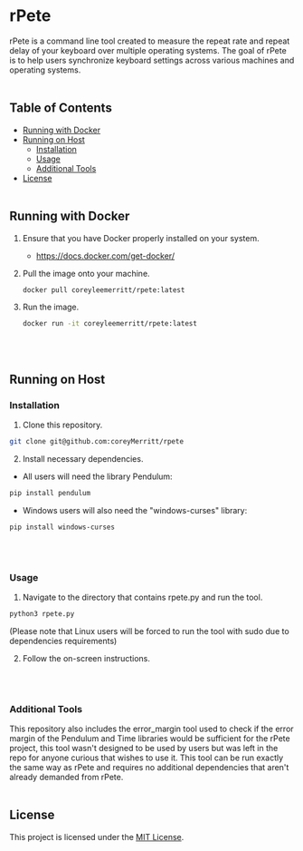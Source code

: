 # rPete

rPete is a command line tool created to measure the repeat rate and repeat delay of your keyboard over multiple operating systems. The goal of rPete is to help users synchronize keyboard settings across various machines and operating systems.
<br></br>
## Table of Contents

- [Running with Docker](#running-with-docker)
- [Running on Host](#running-on-host)
	- [Installation](#installation)
	- [Usage](#usage)
	- [Additional Tools](#additional-tools)
- [License](#license)
<br></br>
## Running with Docker

1. Ensure that you have Docker properly installed on your system.
	- https://docs.docker.com/get-docker/

2. Pull the image onto your machine.
	```bash
	docker pull coreyleemerritt/rpete:latest
	```

3. Run the image.
	```bash
	docker run -it coreyleemerritt/rpete:latest
	```
<br></br>
## Running on Host

### Installation

1. Clone this repository.
```bash
git clone git@github.com:coreyMerritt/rpete
```
2. Install necessary dependencies.
  - All users will need the library Pendulum:
  ```bash
  pip install pendulum
  ```

  - Windows users will also need the "windows-curses" library:
  ```powershell  
  pip install windows-curses
  ```
<br></br>
### Usage

1. Navigate to the directory that contains rpete.py and run the tool.
```bash
python3 rpete.py
```
(Please note that Linux users will be forced to run the tool with sudo due to dependencies requirements)

2. Follow the on-screen instructions.

<br></br>
### Additional Tools

This repository also includes the error_margin tool used to check if the error margin of the Pendulum and Time libraries would be sufficient for the rPete project, this tool wasn't designed to be used by users but was left in the repo for anyone curious that wishes to use it. This tool can be run exactly the same way as rPete and requires no additional dependencies that aren't already demanded from rPete.
<br></br>
## License

This project is licensed under the [MIT License](LICENSE).
